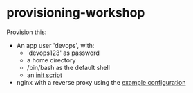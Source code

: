 provisioning-workshop
=====================

Provision this:
- An app user 'devops', with:
    * 'devops123' as password
    * a home directory
    * /bin/bash as the default shell
    * an [init script](https://github.com/bekkopen/provisioning-workshop/blob/master/serverfiler/devops)
- nginx with a reverse proxy using the [example configuration](https://github.com/bekkopen/provisioning-workshop/blob/master/serverfiler/etc/nginx/conf.d/devops.conf)
